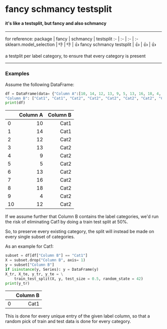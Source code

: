# fancy schmancy testsplit
#### it's like a testsplit, but fancy and also schmancy
----
for reference:
 package | fancy | schmancy | testsplit
 :- | :- | :- | :-
 sklearn.model_selection | &#128078; | &#128078; | &#128077;
 fancy schmancy testsplit | &#128077; | &#128077; | &#128077;

a testplit per label category, to ensure that every category is present
        
----
### Examples

Assume the following DataFrame:
```Python
df = DataFrame(data= {"Column A":[10, 14, 12, 13, 9, 5, 13, 16, 18, 4, 12],
"Column B": ["Cat1", "Cat1", "Cat2", "Cat2", "Cat2", "Cat2", "Cat2", "Cat2", "Cat2", "Cat2", "Cat2"]})
print(df)
```
|| Column A | Column B
:- | -: | -:
0 | 10 | Cat1
1 | 14 | Cat1
2 | 12 | Cat2
3 | 13 | Cat2
4 | 9 | Cat2
5 | 5 | Cat2
6 | 13 | Cat2
7 | 16 | Cat2
8 | 18 | Cat2
9 | 4 | Cat2
10 | 12 | Cat2

If we assume further that Column B contains the label categories, we'd
run the risk of eliminating Cat1 by doing a train test split at 50%.

So, to preserve every existing category, the split will instead be made
on every single subset of categories.

As an example for Cat1:
```Python
subset = df[df["Column B"] == "Cat1"]
X = subset.drop("Column B", axis= 1)
y = subset["Column B"]
if isinstance(y, Series): y = DataFrame(y)
X_tr, X_te, y_tr, y_te = \
    train_test_split(X, y, test_size = 0.5, random_state = 42)
print(y_tr)
```
|| Column B
:- | -:
0 | Cat1

This is done for every unique entry of the given label column, so that a random pick of train and test data is done for every category.